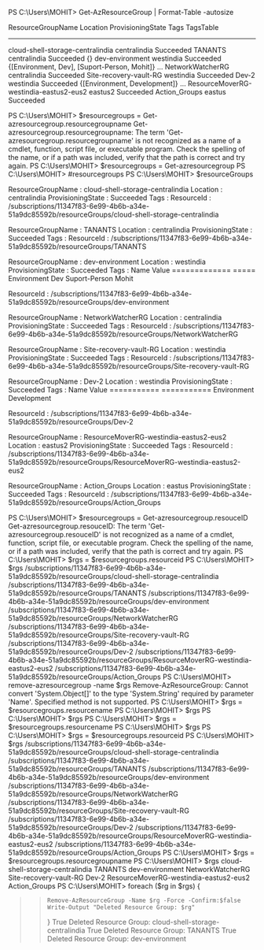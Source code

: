 PS C:\Users\MOHIT> Get-AzResourceGroup | Format-Table -autosize

ResourceGroupName                      Location     ProvisioningState Tags                                         TagsTable
-----------------                      --------     ----------------- ----                                         ---------
cloud-shell-storage-centralindia       centralindia Succeeded
TANANTS                                centralindia Succeeded         {}
dev-environment                        westindia    Succeeded         {[Environment, Dev], [Suport-Person, Mohit]} …
NetworkWatcherRG                       centralindia Succeeded
Site-recovery-vault-RG                 westindia    Succeeded
Dev-2                                  westindia    Succeeded         {[Environment, Development]}                 …
ResourceMoverRG-westindia-eastus2-eus2 eastus2      Succeeded
Action_Groups                          eastus       Succeeded

PS C:\Users\MOHIT> $resourcegroups = Get-azresourcegroup.resourcegroupname
Get-azresourcegroup.resourcegroupname: The term 'Get-azresourcegroup.resourcegroupname' is not recognized as a name of a cmdlet, function, script file, or executable program.
Check the spelling of the name, or if a path was included, verify that the path is correct and try again.
PS C:\Users\MOHIT> $resourcegroups = Get-azresourcegroup
PS C:\Users\MOHIT> #resourcegroups
PS C:\Users\MOHIT> $resourceGroups

ResourceGroupName : cloud-shell-storage-centralindia
Location          : centralindia
ProvisioningState : Succeeded
Tags              :
ResourceId        : /subscriptions/11347f83-6e99-4b6b-a34e-51a9dc85592b/resourceGroups/cloud-shell-storage-centralindia

ResourceGroupName : TANANTS
Location          : centralindia
ProvisioningState : Succeeded
Tags              :
ResourceId        : /subscriptions/11347f83-6e99-4b6b-a34e-51a9dc85592b/resourceGroups/TANANTS

ResourceGroupName : dev-environment
Location          : westindia
ProvisioningState : Succeeded
Tags              :
                    Name           Value
                    =============  =====
                    Environment    Dev
                    Suport-Person  Mohit

ResourceId        : /subscriptions/11347f83-6e99-4b6b-a34e-51a9dc85592b/resourceGroups/dev-environment

ResourceGroupName : NetworkWatcherRG
Location          : centralindia
ProvisioningState : Succeeded
Tags              :
ResourceId        : /subscriptions/11347f83-6e99-4b6b-a34e-51a9dc85592b/resourceGroups/NetworkWatcherRG

ResourceGroupName : Site-recovery-vault-RG
Location          : westindia
ProvisioningState : Succeeded
Tags              :
ResourceId        : /subscriptions/11347f83-6e99-4b6b-a34e-51a9dc85592b/resourceGroups/Site-recovery-vault-RG

ResourceGroupName : Dev-2
Location          : westindia
ProvisioningState : Succeeded
Tags              :
                    Name         Value
                    ===========  ===========
                    Environment  Development

ResourceId        : /subscriptions/11347f83-6e99-4b6b-a34e-51a9dc85592b/resourceGroups/Dev-2

ResourceGroupName : ResourceMoverRG-westindia-eastus2-eus2
Location          : eastus2
ProvisioningState : Succeeded
Tags              :
ResourceId        : /subscriptions/11347f83-6e99-4b6b-a34e-51a9dc85592b/resourceGroups/ResourceMoverRG-westindia-eastus2-eus2

ResourceGroupName : Action_Groups
Location          : eastus
ProvisioningState : Succeeded
Tags              :
ResourceId        : /subscriptions/11347f83-6e99-4b6b-a34e-51a9dc85592b/resourceGroups/Action_Groups

PS C:\Users\MOHIT> $resourcegroups = Get-azresourcegroup.resouceID
Get-azresourcegroup.resouceID: The term 'Get-azresourcegroup.resouceID' is not recognized as a name of a cmdlet, function, script file, or executable program.
Check the spelling of the name, or if a path was included, verify that the path is correct and try again.
PS C:\Users\MOHIT> $rgs = $resourcegroups.resourceid
PS C:\Users\MOHIT> $rgs
/subscriptions/11347f83-6e99-4b6b-a34e-51a9dc85592b/resourceGroups/cloud-shell-storage-centralindia
/subscriptions/11347f83-6e99-4b6b-a34e-51a9dc85592b/resourceGroups/TANANTS
/subscriptions/11347f83-6e99-4b6b-a34e-51a9dc85592b/resourceGroups/dev-environment
/subscriptions/11347f83-6e99-4b6b-a34e-51a9dc85592b/resourceGroups/NetworkWatcherRG
/subscriptions/11347f83-6e99-4b6b-a34e-51a9dc85592b/resourceGroups/Site-recovery-vault-RG
/subscriptions/11347f83-6e99-4b6b-a34e-51a9dc85592b/resourceGroups/Dev-2
/subscriptions/11347f83-6e99-4b6b-a34e-51a9dc85592b/resourceGroups/ResourceMoverRG-westindia-eastus2-eus2
/subscriptions/11347f83-6e99-4b6b-a34e-51a9dc85592b/resourceGroups/Action_Groups
PS C:\Users\MOHIT> remove-azresourcegroup -name $rgs
Remove-AzResourceGroup: Cannot convert 'System.Object[]' to the type 'System.String' required by parameter 'Name'. Specified method is not supported.
PS C:\Users\MOHIT> $rgs = $resourcegroups.resourcename
PS C:\Users\MOHIT> $rgs
PS C:\Users\MOHIT> $rgs
PS C:\Users\MOHIT> $rgs = $resourcegroups.resourcename
PS C:\Users\MOHIT> $rgs
PS C:\Users\MOHIT> $rgs = $resourcegroups.resourceid
PS C:\Users\MOHIT> $rgs
/subscriptions/11347f83-6e99-4b6b-a34e-51a9dc85592b/resourceGroups/cloud-shell-storage-centralindia
/subscriptions/11347f83-6e99-4b6b-a34e-51a9dc85592b/resourceGroups/TANANTS
/subscriptions/11347f83-6e99-4b6b-a34e-51a9dc85592b/resourceGroups/dev-environment
/subscriptions/11347f83-6e99-4b6b-a34e-51a9dc85592b/resourceGroups/NetworkWatcherRG
/subscriptions/11347f83-6e99-4b6b-a34e-51a9dc85592b/resourceGroups/Site-recovery-vault-RG
/subscriptions/11347f83-6e99-4b6b-a34e-51a9dc85592b/resourceGroups/Dev-2
/subscriptions/11347f83-6e99-4b6b-a34e-51a9dc85592b/resourceGroups/ResourceMoverRG-westindia-eastus2-eus2
/subscriptions/11347f83-6e99-4b6b-a34e-51a9dc85592b/resourceGroups/Action_Groups
PS C:\Users\MOHIT> $rgs = $resourcegroups.resourcegroupname
PS C:\Users\MOHIT> $rgs
cloud-shell-storage-centralindia
TANANTS
dev-environment
NetworkWatcherRG
Site-recovery-vault-RG
Dev-2
ResourceMoverRG-westindia-eastus2-eus2
Action_Groups
PS C:\Users\MOHIT> foreach ($rg in $rgs) {
>>     Remove-AzResourceGroup -Name $rg -Force -Confirm:$false
>>     Write-Output "Deleted Resource Group: $rg"
>> }
True
Deleted Resource Group: cloud-shell-storage-centralindia
True
Deleted Resource Group: TANANTS
True
Deleted Resource Group: dev-environment